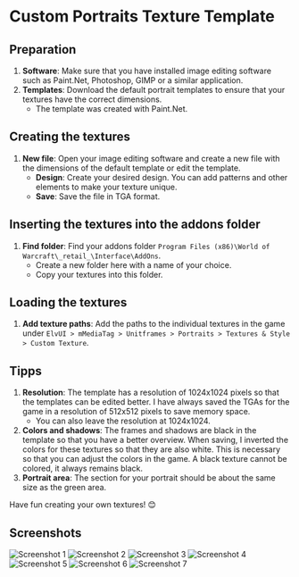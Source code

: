 # Custom Portraits Texture Template

## Preparation
1. **Software**: Make sure that you have installed image editing software such as Paint.Net, Photoshop, GIMP or a similar application.
2. **Templates**: Download the default portrait templates to ensure that your textures have the correct dimensions.
   - The template was created with Paint.Net.

## Creating the textures
1. **New file**: Open your image editing software and create a new file with the dimensions of the default template or edit the template.
   - **Design**: Create your desired design. You can add patterns and other elements to make your texture unique.
   - **Save**: Save the file in TGA format.

## Inserting the textures into the addons folder
1. **Find folder**: Find your addons folder `Program Files (x86)\World of Warcraft\_retail_\Interface\AddOns`.
   - Create a new folder here with a name of your choice.
   - Copy your textures into this folder.

## Loading the textures
1. **Add texture paths**: Add the paths to the individual textures in the game under `ElvUI > mMediaTag > Unitframes > Portraits > Textures & Style > Custom Texture`.

## Tipps
1. **Resolution**: The template has a resolution of 1024x1024 pixels so that the templates can be edited better. I have always saved the TGAs for the game in a resolution of 512x512 pixels to save memory space.
   - You can also leave the resolution at 1024x1024.
2. **Colors and shadows**: The frames and shadows are black in the template so that you have a better overview. When saving, I inverted the colors for these textures so that they are also white. This is necessary so that you can adjust the colors in the game. A black texture cannot be colored, it always remains black.
3. **Portrait area**: The section for your portrait should be about the same size as the green area.

Have fun creating your own textures! 😊

## Screenshots
<img src="https://raw.githubusercontent.com/mBlinkii/mMediaTag/Development/MyPortraits/custom_01.png" alt="Screenshot 1">
<img src="https://raw.githubusercontent.com/mBlinkii/mMediaTag/Development/MyPortraits/custom_02.png" alt="Screenshot 2">
<img src="https://raw.githubusercontent.com/mBlinkii/mMediaTag/Development/MyPortraits/custom_03.png" alt="Screenshot 3">
<img src="https://raw.githubusercontent.com/mBlinkii/mMediaTag/Development/MyPortraits/custom_04.png" alt="Screenshot 4">
<img src="https://raw.githubusercontent.com/mBlinkii/mMediaTag/Development/MyPortraits/custom_05.png" alt="Screenshot 5">
<img src="https://raw.githubusercontent.com/mBlinkii/mMediaTag/Development/MyPortraits/custom_06.png" alt="Screenshot 6">
<img src="https://raw.githubusercontent.com/mBlinkii/mMediaTag/Development/MyPortraits/custom_07.png" alt="Screenshot 7">
